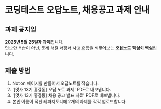 # 코딩테스트 오답노트, 채용공고 과제 안내

## 과제 공지일

**2025년 5월 25일자 과제**입니다.  
단순한 복습이 아닌, 문제 해결 과정과 사고 흐름을 되짚어보는 **오답노트 작성이 핵심**입니다.

## 제출 방법
1. Notion 페이지를 만들어서 오답노트를 적습니다.
2. '[멋사 13기 홍길동] 오답 노트 과제' PDF로 내보냅니다.
3. '[멋사 13기 홍길동] 채용 공고 발표 자료' PDF로 내보냅니다.
4. 본인 이름이 적힌 레파지토리에 2개의 과제를 각각 업로드합니다.
